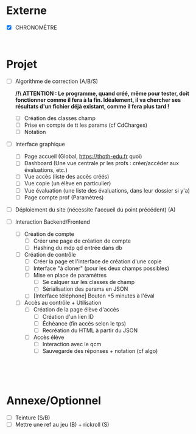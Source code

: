 # Externe

- [x] CHRONOMÈTRE

<br>

# Projet

- [ ] Algorithme de correction (A/B/S)

  **/!\ ATTENTION : Le programme, quand créé, même pour tester, doit fonctionner comme il fera à la fin. Idéalement, il va chercher ses résultats d'un fichier déjà existant, comme il fera plus tard !**

  - [ ] Création des classes champ
  - [ ] Prise en compte de tt les params (cf CdCharges)
  - [ ] Notation

- [ ] Interface graphique

  - [ ] Page accueil (Global, https://thoth-edu.fr quoi)
  - [ ] Dashboard (Une vue centrale pr les profs : créer/accéder aux évaluations, etc.)
  - [ ] Vue accès (liste des accès créés)
  - [ ] Vue copie (un élève en particulier)
  - [ ] Vue évaluation (une liste des évaluations, dans leur dossier si y'a)
  - [ ] Page compte prof (Paramètres)

- [ ] Déploiement du site (nécessite l'accueil du point précédent) (A)

- [ ] Interaction Backend/Frontend
  - [ ] Création de compte
    - [ ] Créer une page de création de compte
    - [ ] Hashing du mdp qd entrée dans db
  - [ ] Création de contrôle
    - [ ] Créer la page et l'interface de création d'une copie
    - [ ] Interface "à cloner" (pour les deux champs possibles)
    - [ ] Mise en place de paramètres
      - [ ] Se calquer sur les classes de champ
      - [ ] Sérialisation des params en JSON
    - [ ] [Interface téléphone] Bouton +5 minutes à l'éval
  - [ ] Accès au contrôle + Utilisation
    - [ ] Création de la page élève d'accès
      - [ ] Création d'un lien ID
      - [ ] Échéance (fin accès selon le tps)
      - [ ] Recréation du HTML à partir du JSON
    - [ ] Accès élève
      - [ ] Interaction avec le qcm
      - [ ] Sauvegarde des réponses + notation (cf algo)

<br><br><br>

# Annexe/Optionnel

- [ ] Teinture (S/B)
- [ ] Mettre une ref au jeu (B) + rickroll (S)
